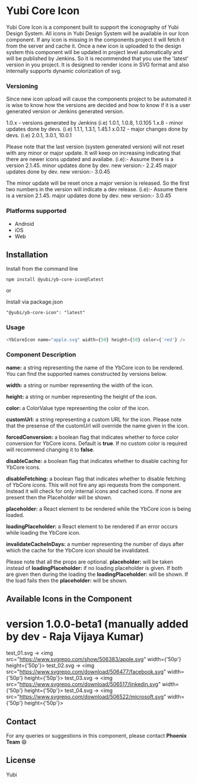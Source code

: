 # Yubi Core Icon

Yubi Core Icon is a component built to support the iconography of Yubi Design System. All icons in Yubi Design System will be available in our Icon component. If any icon is missing in the components project it will fetch it from the server and cache it. Once a new icon is uploaded to the design system this component will be updated in project level automatically and will be published by Jenkins. So it is recommended that you use the 'latest' version in you project. It is designed to render icons in SVG format and also internally supports dynamic colorization of svg.

### Versioning

Since new icon upload will cause the components project to be automated it is wise to know how the versions are decided and how to know if it is a user generated version or Jenkins generated version.

1.0.x - versions generated by Jenkins (i.e) 1.0.1, 1.0.8, 1.0.105
1.x.8 - minor updates done by devs. (i.e) 1.1.1, 1.3.1, 1.45.1
x.0.12 - major changes done by devs. (i.e) 2.0.1, 3.0.1, 10.0.1

Please note that the last version (system generated version) will not reset with any minor or major update. It will keep on increasing indicating that there are newer icons updated and availabe.
(i.e):- Assume there is a version 2.1.45.
minor updates done by dev. new version:- 2.2.45
major updates done by dev. new version:- 3.0.45

The minor update will be reset once a major version is released. So the first two numbers in the version will indicate a dev release.
(i.e):- Assume there is a version 2.1.45.
major updates done by dev. new version:- 3.0.45

### Platforms supported

- Android
- iOS
- Web

## Installation

Install from the command line

```shell
npm install @yubi/yb-core-icon@latest
```

or

Install via package.json

```shell
"@yubi/yb-core-icon": "latest"
```

### Usage

```js
<YbCoreIcon name="apple.svg" width={50} height={50} color={'red'} />
```

### Component Description

**name:** a string representing the name of the YbCore icon to be rendered. You can find the supported names constructed by versions below.

**width:** a string or number representing the width of the icon.

**height:** a string or number representing the height of the icon.

**color:** a ColorValue type representing the color of the icon.

**customUrl:** a string representing a custom URL for the icon. Please note that the presense of the customUrl will override the name given in the icon.

**forcedConversion:** a boolean flag that indicates whether to force color conversion for YbCore icons. Default is **true**. If no custom color is required will recommend changing it to **false**.

**disableCache:** a boolean flag that indicates whether to disable caching for YbCore icons.

**disableFetching:** a boolean flag that indicates whether to disable fetching of YbCore icons. This will not fire any api requests from the component. Instead it will check for only internal icons and cached icons. If none are present then the Placeholder will be shown.

**placeholder:** a React element to be rendered while the YbCore icon is being loaded.

**loadingPlaceholder:** a React element to be rendered if an error occurs while loading the YbCore icon.

**invalidateCacheInDays:** a number representing the number of days after which the cache for the YbCore icon should be invalidated.

Please note that all the props are optional.
**placeholder:** will be taken instead of **loadingPlaceholder:** if no loading placeholder is given. If both are given then during the loading the **loadingPlaceholder:** will be shown. If the load fails then the **placeholder:** will be shown.

## Available Icons in the Component

# version 1.0.0-beta1 (manually added by dev - Raja Vijaya Kumar)

test_01.svg -> <img src="https://www.svgrepo.com/show/506383/apple.svg" width={'50p'} height={'50p'}>
test_02.svg -> <img src="https://www.svgrepo.com/download/506477/facebook.svg" width={'50p'} height={'50p'}>
test_03.svg -> <img src="https://www.svgrepo.com/download/506517/linkedin.svg" width={'50p'} height={'50p'}>
test_04.svg -> <img src="https://www.svgrepo.com/download/506522/microsoft.svg" width={'50p'} height={'50p'}>

## Contact

For any queries or suggestions in this component, please contact **Phoenix Team** 😄

## License

Yubi
